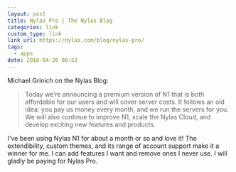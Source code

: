 ```yaml
---
layout: post
title: Nylas Pro | The Nylas Blog
categories: link
custom_type: link
link_url: https://nylas.com/blog/nylas-pro/
tags:
  - apps
date: 2016-04-26 08:53
---
```

Michael Grinich on the Nylas Blog:

> Today we’re announcing a premium version of N1 that is both affordable for our users and will cover server costs. It follows an old idea: you pay us money every month, and we run the servers for you. We will also continue to improve N1, scale the Nylas Cloud, and develop exciting new features and products.

I've been using Nylas N1 for about a month or so and love it! The extendibility, custom themes, and its range of account support make it a winner for me. I can add features I want and remove ones I never use. I will gladly be paying for Nylas Pro.
